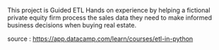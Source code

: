 This project is Guided ETL Hands on experience by helping a fictional private equity firm process the sales data they need to make informed business decisions when buying real estate. 

source : https://app.datacamp.com/learn/courses/etl-in-python
